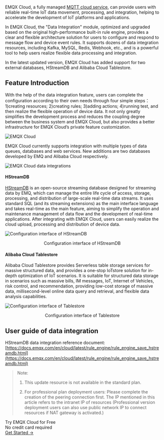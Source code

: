 EMQX Cloud, a fully managed [MQTT cloud service](https://www.emqx.com/en/cloud), can provide users with reliable real-time IoT data movement, processing, and integration, helping to accelerate the development of IoT platforms and applications.

In EMQX Cloud, the "Data Integration" module, optimized and upgraded based on the original high-performance built-in rule engine, provides a clear and flexible architecture solution for users to configure and respond to message flow and device event rules. It supports dozens of data integration resources, including Kafka, MySQL, Redis, Webhook, etc., and is a powerful tool to help users realize flexible data processing and integration.

In the latest updated version, EMQX Cloud has added support for two external databases, HStreamDB and Alibaba Cloud Tablestore.

## Feature Introduction

With the help of the data integration feature, users can complete the configuration according to their own needs through four simple steps：1)creating resources; 2)creating rules; 3)adding actions; 4)running test, and then realize the flexible operation of device data. It not only greatly simplifies the development process and reduces the coupling degree between the business system and EMQX Cloud, but also provides a better infrastructure for EMQX Cloud’s private feature customization.

![EMQX Cloud](https://assets.emqx.com/images/68ef246302fa60f850b5670ee55b1841.png)

EMQX Cloud currently supports integration with multiple types of data queues, databases and web services. New additions are two databases developed by EMQ and Alibaba Cloud respectively.

![EMQX Cloud data integrations](https://assets.emqx.com/images/c1a2ede68a48f76ae8d4c65665c93d71.png)
 

#### HStreamDB

[HStreamDB](https://hstream.io/) is an open-source streaming database designed for streaming data by EMQ, which can manage the entire life cycle of access, storage, processing, and distribution of large-scale real-time data streams. It uses standard SQL (and its streaming extensions) as the main interface language and takes real-time as the main feature, aiming to simplify the operation and maintenance management of data flow and the development of real-time applications. After integrating with EMQX Cloud, users can easily realize the cloud upload, processing and distribution of device data.

![Configuration interface of HStreamDB](https://assets.emqx.com/images/07da21ea25a228665a1c513fe389528b.png)

<center>Configuration interface of HStreamDB</center>

#### Alibaba Cloud Tablestore

Alibaba Cloud Tablestore provides Serverless table storage services for massive structured data, and provides a one-stop IoTstore solution for in-depth optimization of IoT scenarios. It is suitable for structured data storage in scenarios such as massive bills, IM messages, IoT, Internet of Vehicles, risk control, and recommendation, providing low-cost storage of massive data, millisecond-level online data query and retrieval, and flexible data analysis capabilities.

![Configuration interface of Tablestore](https://assets.emqx.com/images/3ef0c2ade81269c7c9fa1cbca8e8acd4.png)

<center>Configuration interface of Tablestore</center>

 

## User guide of data integration

HStreamDB data integration reference document: [https://docs.emqx.com/en/cloud/latest/rule_engine/rule_engine_save_hstreamdb.html](https://docs.emqx.com/en/cloud/latest/rule_engine/rule_engine_save_hstreamdb.html) 

 

> Note:
>
> 1. This update resource is not available in the standard plan.
>
> 2. For professional plan deployment users: Please complete the creation of the peering connection first. The IP mentioned in this article refers to the intranet IP of resources (Professional version deployment users can also use public network IP to connect resources if NAT gateway is activated.)


<section class="promotion">
    <div>
        Try EMQX Cloud for Free
        <div class="is-size-14 is-text-normal has-text-weight-normal">No credit card required</div>
    </div>
    <a href="https://www.emqx.com/en/signup?continue=https://cloud-intl.emqx.com/console/deployments/0?oper=new" class="button is-gradient px-5">Get Started →</a>
</section>
